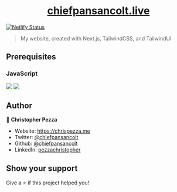 <h1 align="center">
  <a href="https://chiefpansancolt.live" target="_blank">chiefpansancolt.live</a>
</h1>

[![Netlify Status](https://api.netlify.com/api/v1/badges/09afff0f-5797-4bc8-9ce4-d7a5eb48af4c/deploy-status)](https://app.netlify.com/sites/chiefpansancolt/deploys)

> My website, created with Next.js, TailwindCSS, and TailwindUI

## Prerequisites

### JavaScript

<p>
  <img src="https://img.shields.io/badge/node-16.x.x-blue.svg" />
  <img src="https://img.shields.io/badge/yarn-1.22.x-blue.svg" />
</p>

## Author

👤 **Christopher Pezza**

* Website: https://chrispezza.me
* Twitter: [@chiefpansancolt](https://twitter.com/chiefpansancolt)
* Github: [@chiefpansancolt](https://github.com/chiefpansancolt)
* LinkedIn: [pezzachristopher](https://linkedin.com/in/pezzachristopher)

## Show your support

Give a ⭐️ if this project helped you!
